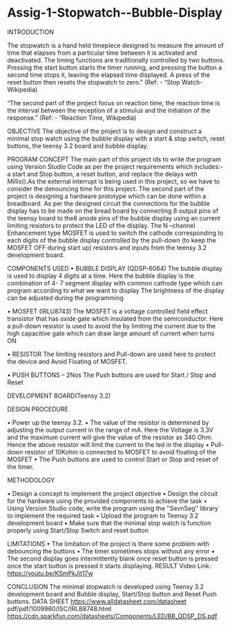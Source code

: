 # Assig-1-Stopwatch--Bubble-Display
           
	   

INTRODUCTION


The stopwatch is a hand held timepiece designed to measure the amount of time that elapses from a particular time between it is activated and deactivated. The timing functions are traditionally controlled by two buttons. Pressing the start button starts the timer running, and pressing the button a second time stops it, leaving the elapsed time displayed. A press of the reset button then resets the stopwatch to zero.” (Ref: - “Stop Watch-Wikipedia)

“The second part of the project focus on reaction time, the reaction time is the interval between the reception of a stimulus and the initiation of the response.” (Ref: - “Reaction Time, Wikipedia)




OBJECTIVE
	The objective of the project is to design and construct a minimal stop watch using the bubble display with a start & stop switch, reset buttons, the teensy 3.2 board and bubble display.





PROGRAM CONCEPT
The main part of this project ids to write the program using Version Studio Code as per the project requirements which includes:- a start and Stop button, a reset button, and replace the delays with Millis().As the external interrupt is being used in this project, so we have to consider the denouncing time for this project.
The second part of the project is designing a hardware prototype which can be done within a breadboard. As per the designed circuit the connections for the bubble display has to be made on the bread board by connecting 8 output pins of the teensy board to the8 anode pins of the bubble display using an current limiting resistors to protect the LED of the display. The N –channel Enhancement type MOSFET is used to switch the cathode corresponding to each digits of the bubble display controlled by the pull-down (to keep the MOSFET OFF during start up) resistors and inputs from the teensy 3.2 development board.


COMPONENTS USED
•	BUBBLE DISPLAY (QDSP-6064)
The bubble display is used to display 4 digits at a time.  Here the bubble display is the combination of 4- 7 segment display with common cathode type which can program according to what we want to display The brightness of the display can be adjusted during the programming

•	MOSFET (IRLU8743)
The MOSFET is a voltage controlled field effect transistor that has oxide gate which insulated from the semiconductor. Here a pull-down resistor is used to avoid the by limiting the current due to the high capacitive gate which can draw large amount of current when turns ON

•	RESISTOR
The limiting resistors and Pull-down are used here to protect the device and Avoid Floating of MOSFET.

•	PUSH BUTTONS – 2Nos
The Push buttons are used for Start / Stop and Reset

DEVELOPMENT BOARD(Teensy 3.2)

DESIGN PROCEDURE



•	Power up the teensy 3.2. 
•	The value of the resistor is determined by adjusting the output current in the range of mA. Here the Voltage is 3.3V and the maximum current will give the value of the resistor as 340 Ohm. Hence the above resistor will limit the current to the led in the display
•	Pull-down resistor of 10Kohm is connected to MOSFET to avoid floating of the MOSFET
•	The Push buttons are used to control Start or Stop and reset of the timer.

METHODOLOGY


•	Design a concept to implement the project objective
•	Design the circuit for the hardware using the provided components to achieve the task
•	Using Version Studio code, write the program using the ’’SevnSeg’’ library to implement the required task
•	Upload the program to Teensy 3.2 development board 
•	Make sure that the minimal stop watch is function properly using Start/Stop Switch and reset button



LIMITATIONS
•	The limitation of the project is there some problem with debouncing the buttons
•	The timer sometimes stops without any error
•	The second display goes intermittently blank once reset button is pressed once the start button is pressed it starts displaying.
RESULT
Video Link: https://youtu.be/KSmPkJjt17w

CONCLUSION
The minimal stopwatch is developed using Teensy 3.2 development board and Bubble display, Start/Stop button and Reset Push buttons. 
DATA SHEET
https://www.alldatasheet.com/datasheet pdf/pdf/1009960/ISC/IRLB8748.html
https://cdn.sparkfun.com/datasheets/Components/LED/BB_QDSP_DS.pdf



